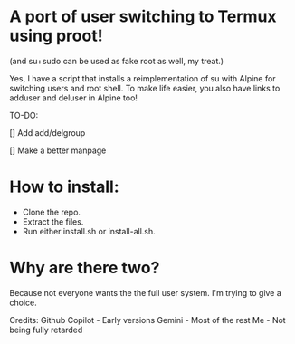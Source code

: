 # A port of user switching to Termux using proot!
(and su+sudo can be used as fake root as well, my treat.)

 Yes, I have a script that installs a reimplementation of su with Alpine for switching users and root shell. To make life easier, you also have links to adduser and deluser in Alpine too!

 TO-DO:

 [] Add add/delgroup
 
 [] Make a better manpage

# How to install:

- Clone the repo.
- Extract the files.
- Run either install.sh or install-all.sh.

# Why are there two?

Because not everyone wants the the full user system. I'm trying to give a choice.

Credits:
Github Copilot - Early versions
Gemini - Most of the rest
Me - Not being fully retarded
